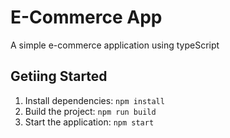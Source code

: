 # E-Commerce App

A simple e-commerce application using typeScript

## Getiing Started

1. Install dependencies: `npm install`
2. Build the project: `npm run build`
3. Start the application: `npm start`

